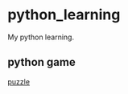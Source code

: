 # python_learning
My python learning. 
## python game 
<a href="https://youdao.com/result?word=%E8%BF%B7%E5%AE%AB&lang=en" target="_blank">puzzle</a>
